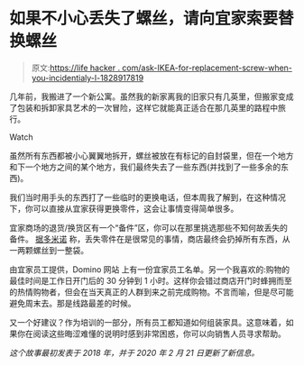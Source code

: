 # 如果不小心丢失了螺丝，请向宜家索要替换螺丝

> 原文:[https://life hacker . com/ask-IKEA-for-replacement-screw-when-you-incidentialy-l-1828917819](https://lifehacker.com/ask-ikea-for-replacement-screws-when-you-accidentally-l-1828917819)

几年前，我搬进了一个新公寓。虽然我的新家离我的旧家只有几英里，但搬家变成了包装和拆卸家具艺术的一次冒险，这样它就能真正适合在那几英里的路程中旅行。

Watch

虽然所有东西都被小心翼翼地拆开，螺丝被放在有标记的自封袋里，但在一个地方和下一个地方之间的某个地方，我们最终失去了一些东西(并找到了一些多余的东西)。

我们当时用手头的东西打了一些临时的更换电话，但本周我了解到，在这种情况下，你可以直接从宜家获得更换零件，这会让事情变得简单很多。

宜家商场的退货/换货区有一个“备件”区，你可以在那里挑选那些不知何故丢失的备件。 [据多米诺](https://www.domino.com/content/ikea-shopping-tips-from-employee/) 称，丢失零件在是很常见的事情，商店最终会扔掉所有东西，从一两颗螺丝到一整袋。

由宜家员工提供，Domino 网站 上有一份宜家员工名单。另一个我喜欢的:购物的最佳时间是工作日开门后的 30 分钟到 1 小时。这样你会错过商店开门时蜂拥而至的热情购物者，但会在当天真正的人群到来之前完成购物。不言而喻，但是尽可能避免周末去。那是线路最差的时候。

又一个好建议？作为培训的一部分，所有员工都知道如何组装家具。这意味着，如果你在阅读这些晦涩难懂的说明时感到非常困惑，你可以向销售人员寻求帮助。

*这个故事最初发表于 2018 年，并于 2020 年 2 月 21 日更新了新信息。*